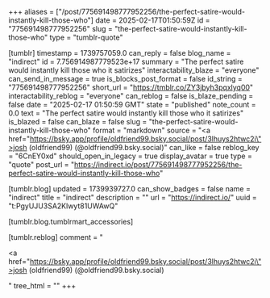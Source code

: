 +++
aliases = ["/post/775691498777952256/the-perfect-satire-would-instantly-kill-those-who"]
date = 2025-02-17T01:50:59Z
id = "775691498777952256"
slug = "the-perfect-satire-would-instantly-kill-those-who"
type = "tumblr-quote"

[tumblr]
timestamp = 1739757059.0
can_reply = false
blog_name = "indirect"
id = 7.756914987779523e+17
summary = "The perfect satire would instantly kill those who it satirizes"
interactability_blaze = "everyone"
can_send_in_message = true
is_blocks_post_format = false
id_string = "775691498777952256"
short_url = "https://tmblr.co/ZY3jbyh3pqxlyq00"
interactability_reblog = "everyone"
can_reblog = false
is_blaze_pending = false
date = "2025-02-17 01:50:59 GMT"
state = "published"
note_count = 0.0
text = "The perfect satire would instantly kill those who it satirizes"
is_blazed = false
can_blaze = false
slug = "the-perfect-satire-would-instantly-kill-those-who"
format = "markdown"
source = "<a href=\"https://bsky.app/profile/oldfriend99.bsky.social/post/3lhuys2htwc2i\">josh (oldfriend99) (@oldfriend99.bsky.social)</a>"
can_like = false
reblog_key = "6CnEY0xd"
should_open_in_legacy = true
display_avatar = true
type = "quote"
post_url = "https://indirect.io/post/775691498777952256/the-perfect-satire-would-instantly-kill-those-who"

[tumblr.blog]
updated = 1739939727.0
can_show_badges = false
name = "indirect"
title = "indirect"
description = ""
url = "https://indirect.io/"
uuid = "t:PgyUJU3SA2Klwyt81UWAwQ"

[tumblr.blog.tumblrmart_accessories]

[tumblr.reblog]
comment = "<p><a href=\"https://bsky.app/profile/oldfriend99.bsky.social/post/3lhuys2htwc2i\">josh (oldfriend99) (@oldfriend99.bsky.social)</a></p>"
tree_html = ""
+++
